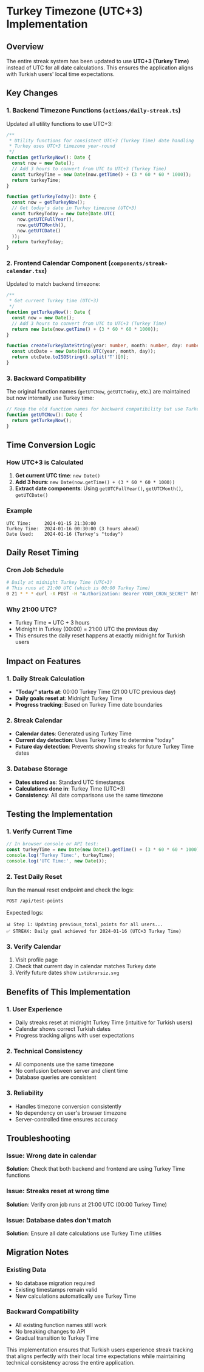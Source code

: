 # Turkey Timezone (UTC+3) Implementation

## Overview

The entire streak system has been updated to use **UTC+3 (Turkey Time)** instead of UTC for all date calculations. This ensures the application aligns with Turkish users' local time expectations.

## Key Changes

### 1. Backend Timezone Functions (`actions/daily-streak.ts`)

Updated all utility functions to use UTC+3:

```typescript
/**
 * Utility functions for consistent UTC+3 (Turkey Time) date handling
 * Turkey uses UTC+3 timezone year-round
 */
function getTurkeyNow(): Date {
  const now = new Date();
  // Add 3 hours to convert from UTC to UTC+3 (Turkey Time)
  const turkeyTime = new Date(now.getTime() + (3 * 60 * 60 * 1000));
  return turkeyTime;
}

function getTurkeyToday(): Date {
  const now = getTurkeyNow();
  // Get today's date in Turkey timezone (UTC+3)
  const turkeyToday = new Date(Date.UTC(
    now.getUTCFullYear(), 
    now.getUTCMonth(), 
    now.getUTCDate()
  ));
  return turkeyToday;
}
```

### 2. Frontend Calendar Component (`components/streak-calendar.tsx`)

Updated to match backend timezone:

```typescript
/**
 * Get current Turkey time (UTC+3)
 */
function getTurkeyNow(): Date {
  const now = new Date();
  // Add 3 hours to convert from UTC to UTC+3 (Turkey Time)
  return new Date(now.getTime() + (3 * 60 * 60 * 1000));
}

function createTurkeyDateString(year: number, month: number, day: number): string {
  const utcDate = new Date(Date.UTC(year, month, day));
  return utcDate.toISOString().split('T')[0];
}
```

### 3. Backward Compatibility

The original function names (`getUTCNow`, `getUTCToday`, etc.) are maintained but now internally use Turkey time:

```typescript
// Keep the old function names for backward compatibility but use Turkey time
function getUTCNow(): Date {
  return getTurkeyNow();
}
```

## Time Conversion Logic

### How UTC+3 is Calculated

1. **Get current UTC time**: `new Date()`
2. **Add 3 hours**: `new Date(now.getTime() + (3 * 60 * 60 * 1000))`
3. **Extract date components**: Using `getUTCFullYear()`, `getUTCMonth()`, `getUTCDate()`

### Example

```
UTC Time:     2024-01-15 21:30:00
Turkey Time:  2024-01-16 00:30:00 (3 hours ahead)
Date Used:    2024-01-16 (Turkey's "today")
```

## Daily Reset Timing

### Cron Job Schedule

```bash
# Daily at midnight Turkey Time (UTC+3)
# This runs at 21:00 UTC (which is 00:00 Turkey Time)
0 21 * * * curl -X POST -H "Authorization: Bearer YOUR_CRON_SECRET" https://your-domain.com/api/cron/reset-streaks
```

### Why 21:00 UTC?

- Turkey Time = UTC + 3 hours
- Midnight in Turkey (00:00) = 21:00 UTC the previous day
- This ensures the daily reset happens at exactly midnight for Turkish users

## Impact on Features

### 1. Daily Streak Calculation

- **"Today" starts at**: 00:00 Turkey Time (21:00 UTC previous day)
- **Daily goals reset at**: Midnight Turkey Time
- **Progress tracking**: Based on Turkey Time date boundaries

### 2. Streak Calendar

- **Calendar dates**: Generated using Turkey Time
- **Current day detection**: Uses Turkey Time to determine "today"
- **Future day detection**: Prevents showing streaks for future Turkey Time dates

### 3. Database Storage

- **Dates stored as**: Standard UTC timestamps
- **Calculations done in**: Turkey Time (UTC+3)
- **Consistency**: All date comparisons use the same timezone

## Testing the Implementation

### 1. Verify Current Time

```typescript
// In browser console or API test:
const turkeyTime = new Date(new Date().getTime() + (3 * 60 * 60 * 1000));
console.log('Turkey Time:', turkeyTime);
console.log('UTC Time:', new Date());
```

### 2. Test Daily Reset

Run the manual reset endpoint and check the logs:

```bash
POST /api/test-points
```

Expected logs:
```
📊 Step 1: Updating previous_total_points for all users...
✅ STREAK: Daily goal achieved for 2024-01-16 (UTC+3 Turkey Time)
```

### 3. Verify Calendar

1. Visit profile page
2. Check that current day in calendar matches Turkey date
3. Verify future dates show `istikrarsiz.svg`

## Benefits of This Implementation

### 1. User Experience

- Daily streaks reset at midnight Turkey Time (intuitive for Turkish users)
- Calendar shows correct Turkish dates
- Progress tracking aligns with user expectations

### 2. Technical Consistency

- All components use the same timezone
- No confusion between server and client time
- Database queries are consistent

### 3. Reliability

- Handles timezone conversion consistently
- No dependency on user's browser timezone
- Server-controlled time ensures accuracy

## Troubleshooting

### Issue: Wrong date in calendar

**Solution**: Check that both backend and frontend are using Turkey Time functions

### Issue: Streaks reset at wrong time

**Solution**: Verify cron job runs at 21:00 UTC (00:00 Turkey Time)

### Issue: Database dates don't match

**Solution**: Ensure all date calculations use Turkey Time utilities

## Migration Notes

### Existing Data

- No database migration required
- Existing timestamps remain valid
- New calculations automatically use Turkey Time

### Backward Compatibility

- All existing function names still work
- No breaking changes to API
- Gradual transition to Turkey Time

This implementation ensures that Turkish users experience streak tracking that aligns perfectly with their local time expectations while maintaining technical consistency across the entire application. 